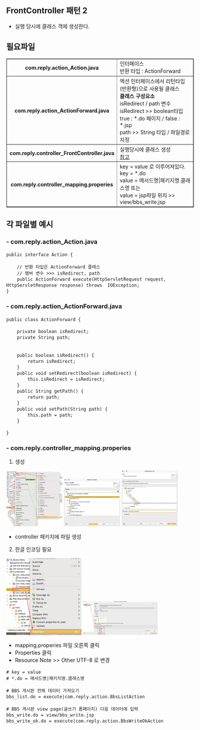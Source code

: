 ## FrontController 패턴 2

- 실행 당시에 클래스 객체 생성한다.

## 필요파일

<table border="1" cellspacing="0">
<tr>
    <th> com.reply.action_Action.java </th>
    <td> 인터페이스 
        <br>반환 타입 : ActionForward
    </td>
<tr>
    <th> com.reply.action_ActionForward.java </th>
    <td> 액션 인터페이스에서 리턴타입(반환형)으로 사용될 클래스 
        <br> <b> 클래스 구성요소 </b>
        <br> isRedirect / path 변수
        <br> isRedirect >> boolean타입 
        <br> true : *.do 페이지 / false : *.jsp
        <br> path >> String 타입 / 파일경로 지정
    </td>
<tr>
    <th> com.reply.controller_FrontController.java </th>
    <td> 실행당시에 클래스 생성 
        <br> <a href="https://github.com/hyeah0/SmartWeb_Contents_WebApplication_developer_class/blob/main/5_web/05_jsp_databaseConnect/pr11_________FrontController2________/FrontController.md">참고</a>
    </td>
<tr>
    <th> com.reply.controller_mapping.properies </th>
    <td> key = value 로 이루어져있다.
        <br> key = *.do
        <br> value = 메서드명|패키지명.클래스명 또는
        <br> value = jsp파일 위치 >> view/bbs_write.jsp
    </td>
</table>

## 각 파일별 예시

### - com.reply.action_Action.java

```
public interface Action {

	// 반환 타입은 ActionForward 클래스
	// 멤버 변수 >>> isRedirect, path
	public ActionForward execute(HttpServletRequest request, HttpServletResponse response) throws  IOException;
}
```

### - com.reply.action_ActionForward.java

```
public class ActionForward {

	private boolean isRedirect;
	private String path;


	public boolean isRedirect() {
		return isRedirect;
	}
	public void setRedirect(boolean isRedirect) {
		this.isRedirect = isRedirect;
	}
	public String getPath() {
		return path;
	}
	public void setPath(String path) {
		this.path = path;
	}

}
```

### - com.reply.controller_mapping.properies

1. 생성
<div>
    <img src="https://github.com/hyeah0/SmartWeb_Contents_WebApplication_developer_class/blob/main/5_web/05_jsp_databaseConnect/img/11_frontcontroller2/createFile01.png" width ="30%">
    <img src="https://github.com/hyeah0/SmartWeb_Contents_WebApplication_developer_class/blob/main/5_web/05_jsp_databaseConnect/img/11_frontcontroller2/createFile02.png" width ="30%">
    <img src="https://github.com/hyeah0/SmartWeb_Contents_WebApplication_developer_class/blob/main/5_web/05_jsp_databaseConnect/img/11_frontcontroller2/createFile03.png" width ="30%">
</div>

- controller 패키지에 파일 생성

2. 한글 인코딩 필요
<div>
     <img src="https://github.com/hyeah0/SmartWeb_Contents_WebApplication_developer_class/blob/main/5_web/05_jsp_databaseConnect/img/11_frontcontroller2/changeEnc02.png" width ="40%">
     <img src="https://github.com/hyeah0/SmartWeb_Contents_WebApplication_developer_class/blob/main/5_web/05_jsp_databaseConnect/img/11_frontcontroller2/changeEnc03.png" width ="40%">
</div>

- mapping.properies 파일 오른쪽 클릭
- Properties 클릭
- Resource Note >> Other UTF-8 로 변경

```
# key = value
# *.do = 메서드명|패키지명.클래스명

# BBS 게시판 전체 데이터 가져오기
bbs_list.do = execute|com.reply.action.BbsListAction

# BBS 게시판 view page(글쓰기 폼페이지) 다음 데이터에 입력
bbs_write.do = view/bbs_write.jsp
bbs_write_ok.do = execute|com.reply.action.BbsWriteOkAction
```
